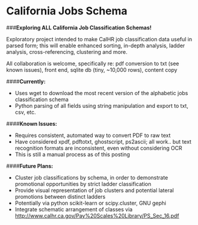 # California Jobs Schema
###**Exploring ALL California Job Classification Schemas!**

Exploratory project intended to make CalHR job classification data useful in parsed form; this will enable enhanced sorting, in-depth analysis, ladder analysis, cross-referencing, clustering and more.  

All collaboration is welcome, specifically re: pdf conversion to txt (see known issues), front end, sqlite db (tiny, ~10,000 rows), content copy

####**Currently:**
* Uses wget to download the most recent version of the alphabetic jobs classification schema
* Python parsing of all fields using string manipulation and export to txt, csv, etc.

####**Known Issues:**
* Requires consistent, automated way to convert PDF to raw text
 * Have considered xpdf, pdftotxt, ghostscript, ps2ascii; all work.. but text recognition formats are inconsistent, even without considering OCR
 * This is still a manual process as of this posting

####**Future Plans:**
* Cluster job classifications by schema, in order to demonstrate promotional opportunities by strict ladder classification
* Provide visual representation of job clusters and potential lateral promotions between distinct ladders
 * Potentially via python scikit-learn or scipy.cluster, GNU gephi
* Integrate schematic arrangement of classes via http://www.calhr.ca.gov/Pay%20Scales%20Library/PS_Sec_16.pdf
